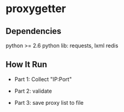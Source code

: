 proxygetter
===========

Dependencies
------------

python >= 2.6
python lib: requests, lxml
redis 


How It Run
----------

- Part 1: Collect "IP:Port"

- Part 2: validate

- Part 3: save proxy list to file

